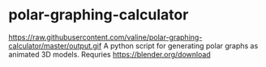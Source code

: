 # polar-graphing-calculator


https://raw.githubusercontent.com/valine/polar-graphing-calculator/master/output.gif
A python script for generating polar graphs as animated 3D models.  Requries https://blender.org/download
